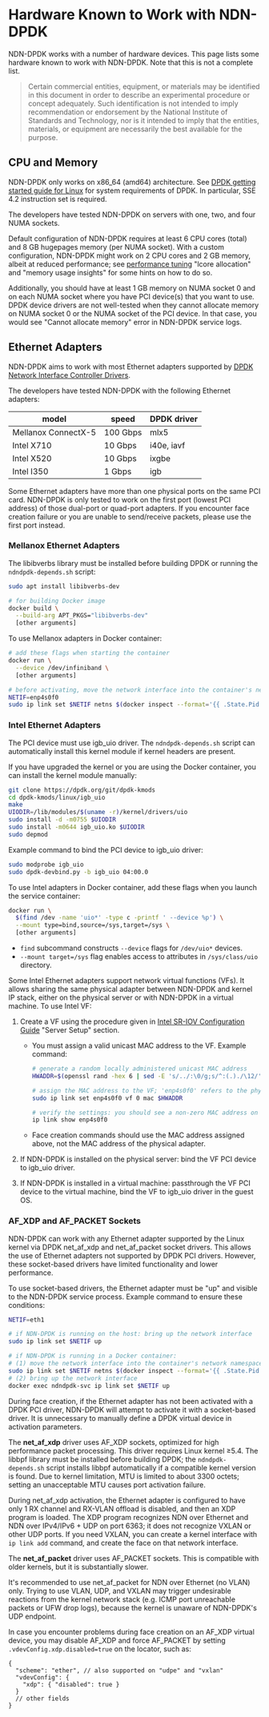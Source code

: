 # Hardware Known to Work with NDN-DPDK

NDN-DPDK works with a number of hardware devices.
This page lists some hardware known to work with NDN-DPDK.
Note that this is not a complete list.

> Certain commercial entities, equipment, or materials may be identified in this document in order to describe an experimental procedure or concept adequately.
> Such identification is not intended to imply recommendation or endorsement by the National Institute of Standards and Technology, nor is it intended to imply that the entities, materials, or equipment are necessarily the best available for the purpose.

## CPU and Memory

NDN-DPDK only works on x86\_64 (amd64) architecture.
See [DPDK getting started guide for Linux](https://doc.dpdk.org/guides/linux_gsg/) for system requirements of DPDK.
In particular, SSE 4.2 instruction set is required.

The developers have tested NDN-DPDK on servers with one, two, and four NUMA sockets.

Default configuration of NDN-DPDK requires at least 6 CPU cores (total) and 8 GB hugepages memory (per NUMA socket).
With a custom configuration, NDN-DPDK might work on 2 CPU cores and 2 GB memory, albeit at reduced performance; see [performance tuning](tuning.md) "lcore allocation" and "memory usage insights" for some hints on how to do so.

Additionally, you should have at least 1 GB memory on NUMA socket 0 and on each NUMA socket where you have PCI device(s) that you want to use.
DPDK device drivers are not well-tested when they cannot allocate memory on NUMA socket 0 or the NUMA socket of the PCI device.
In that case, you would see "Cannot allocate memory" error in NDN-DPDK service logs.

## Ethernet Adapters

NDN-DPDK aims to work with most Ethernet adapters supported by [DPDK Network Interface Controller Drivers](https://doc.dpdk.org/guides/nics/).

The developers have tested NDN-DPDK with the following Ethernet adapters:

model | speed | DPDK driver
-|-|-
Mellanox ConnectX-5 | 100 Gbps | mlx5
Intel X710 | 10 Gbps | i40e, iavf
Intel X520 | 10 Gbps | ixgbe
Intel I350 | 1 Gbps | igb

Some Ethernet adapters have more than one physical ports on the same PCI card.
NDN-DPDK is only tested to work on the first port (lowest PCI address) of those dual-port or quad-port adapters.
If you encounter face creation failure or you are unable to send/receive packets, please use the first port instead.

### Mellanox Ethernet Adapters

The libibverbs library must be installed before building DPDK or running the `ndndpdk-depends.sh` script:

```bash
sudo apt install libibverbs-dev

# for building Docker image
docker build \
  --build-arg APT_PKGS="libibverbs-dev"
  [other arguments]
```

To use Mellanox adapters in Docker container:

```bash
# add these flags when starting the container
docker run \
  --device /dev/infiniband \
  [other arguments]

# before activating, move the network interface into the container's network namespace
NETIF=enp4s0f0
sudo ip link set $NETIF netns $(docker inspect --format='{{ .State.Pid }}' ndndpdk-svc)
```

### Intel Ethernet Adapters

The PCI device must use igb\_uio driver.
The `ndndpdk-depends.sh` script can automatically install this kernel module if kernel headers are present.

If you have upgraded the kernel or you are using the Docker container, you can install the kernel module manually:

```bash
git clone https://dpdk.org/git/dpdk-kmods
cd dpdk-kmods/linux/igb_uio
make
UIODIR=/lib/modules/$(uname -r)/kernel/drivers/uio
sudo install -d -m0755 $UIODIR
sudo install -m0644 igb_uio.ko $UIODIR
sudo depmod
```

Example command to bind the PCI device to igb\_uio driver:

```bash
sudo modprobe igb_uio
sudo dpdk-devbind.py -b igb_uio 04:00.0
```

To use Intel adapters in Docker container, add these flags when you launch the service container:

```bash
docker run \
  $(find /dev -name 'uio*' -type c -printf ' --device %p') \
  --mount type=bind,source=/sys,target=/sys \
  [other arguments]
```

* `find` subcommand constructs `--device` flags for `/dev/uio*` devices.
* `--mount target=/sys` flag enables access to attributes in `/sys/class/uio` directory.

Some Intel Ethernet adapters support network virtual functions (VFs).
It allows sharing the same physical adapter between NDN-DPDK and kernel IP stack, either on the physical server or with NDN-DPDK in a virtual machine.
To use Intel VF:

1. Create a VF using the procedure given in [Intel SR-IOV Configuration Guide](https://www.intel.com/content/dam/www/public/us/en/documents/technology-briefs/xl710-sr-iov-config-guide-gbe-linux-brief.pdf) "Server Setup" section.

    * You must assign a valid unicast MAC address to the VF.
      Example command:

      ```bash
      # generate a random locally administered unicast MAC address
      HWADDR=$(openssl rand -hex 6 | sed -E 's/../:\0/g;s/^:(.)./\12/')

      # assign the MAC address to the VF; 'enp4s0f0' refers to the physical adapter
      sudo ip link set enp4s0f0 vf 0 mac $HWADDR

      # verify the settings: you should see a non-zero MAC address on 'vf 0' line
      ip link show enp4s0f0
      ```

    * Face creation commands should use the MAC address assigned above, not the MAC address of the physical adapter.

2. If NDN-DPDK is installed on the physical server: bind the VF PCI device to igb\_uio driver.

3. If NDN-DPDK is installed in a virtual machine: passthrough the VF PCI device to the virtual machine, bind the VF to igb\_uio driver in the guest OS.

### AF\_XDP and AF\_PACKET Sockets

NDN-DPDK can work with any Ethernet adapter supported by the Linux kernel via DPDK net\_af\_xdp and net\_af\_packet socket drivers.
This allows the use of Ethernet adapters not supported by DPDK PCI drivers.
However, these socket-based drivers have limited functionality and lower performance.

To use socket-based drivers, the Ethernet adapter must be "up" and visible to the NDN-DPDK service process.
Example command to ensure these conditions:

```bash
NETIF=eth1

# if NDN-DPDK is running on the host: bring up the network interface
sudo ip link set $NETIF up

# if NDN-DPDK is running in a Docker container:
# (1) move the network interface into the container's network namespace
sudo ip link set $NETIF netns $(docker inspect --format='{{ .State.Pid }}' ndndpdk-svc)
# (2) bring up the network interface
docker exec ndndpdk-svc ip link set $NETIF up
```

During face creation, if the Ethernet adapter has not been activated with a DPDK PCI driver, NDN-DPDK will attempt to activate it with a socket-based driver.
It is unnecessary to manually define a DPDK virtual device in activation parameters.

The **net\_af\_xdp** driver uses AF\_XDP sockets, optimized for high performance packet processing.
This driver requires Linux kernel ≥5.4.
The libbpf library must be installed before building DPDK; the `ndndpdk-depends.sh` script installs libbpf automatically if a compatible kernel version is found.
Due to kernel limitation, MTU is limited to about 3300 octets; setting an unacceptable MTU causes port activation failure.

During net\_af\_xdp activation, the Ethernet adapter is configured to have only 1 RX channel and RX-VLAN offload is disabled, and then an XDP program is loaded.
The XDP program recognizes NDN over Ethernet and NDN over IPv4/IPv6 + UDP on port 6363; it does not recognize VXLAN or other UDP ports.
If you need VXLAN, you can create a kernel interface with `ip link add` command, and create the face on that network interface.

The **net\_af\_packet** driver uses AF\_PACKET sockets.
This is compatible with older kernels, but it is substantially slower.

It's recommended to use net\_af\_packet for NDN over Ethernet (no VLAN) only.
Trying to use VLAN, UDP, and VXLAN may trigger undesirable reactions from the kernel network stack (e.g. ICMP port unreachable packets or UFW drop logs), because the kernel is unaware of NDN-DPDK's UDP endpoint.

In case you encounter problems during face creation on an AF\_XDP virtual device, you may disable AF\_XDP and force AF\_PACKET by setting `.vdevConfig.xdp.disabled=true` on the locator, such as:

```jsonc
{
  "scheme": "ether", // also supported on "udpe" and "vxlan"
  "vdevConfig": {
    "xdp": { "disabled": true }
  }
  // other fields
}
```
